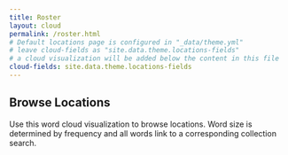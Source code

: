 ```yaml
---
title: Roster
layout: cloud
permalink: /roster.html
# Default locations page is configured in "_data/theme.yml"
# leave cloud-fields as "site.data.theme.locations-fields"
# a cloud visualization will be added below the content in this file
cloud-fields: site.data.theme.locations-fields
---
```


## Browse Locations

Use this word cloud visualization to browse locations.
Word size is determined by frequency and all words link to a corresponding collection search.
